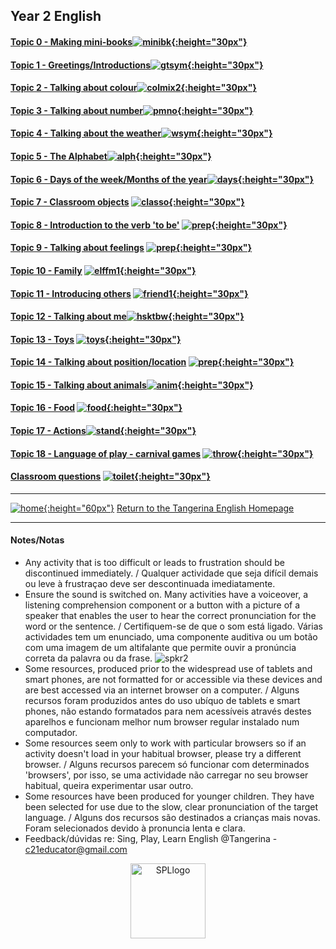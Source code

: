 ## Year 2 English

#### [Topic 0 - Making mini-books](https://tangerina-pt.github.io/English/minibooks)[![minibk](https://1blockatatime.github.io/English/images2/mk_mini_bks.png){:height="30px"}](https://tangerina-pt.github.io/English/minibooks)  

#### [Topic 1 - Greetings/Introductions](https://tangerina-pt.github.io/English/Greetings_B)[![gtsym](https://1blockatatime.github.io/English/images/gtsym.PNG){:height="30px"}](https://tangerina-pt.github.io/English/Greetings_B)

#### [Topic 2 - Talking about colour](https://tangerina-pt.github.io/English/Colours_B)[![colmix2](https://1blockatatime.github.io/English/images/colmix2.png){:height="30px"}](https://tangerina-pt.github.io/English/Colours_B)

#### [Topic 3 - Talking about number](https://tangerina-pt.github.io/English/Number_B)[![pmno](https://1blockatatime.github.io/English/images/pmno.PNG){:height="30px"}](https://tangerina-pt.github.io/English/Number_B)

#### [Topic 4 - Talking about the weather](https://tangerina-pt.github.io/English/Weather_B)[![wsym](https://1blockatatime.github.io/English/images/wsym.PNG){:height="30px"}](https://tangerina-pt.github.io/English/Weather_B)   

#### [Topic 5 - The Alphabet](https://tangerina-pt.github.io/English/Alphabet_B)[![alph](https://1blockatatime.github.io/English/images/alph.png){:height="30px"}](https://tangerina-pt.github.io/English/Alphabet_B)

#### [Topic 6 - Days of the week/Months of the year](https://tangerina-pt.github.io/English/Calendar_B)[![days](https://1blockatatime.github.io/English/images/days.PNG){:height="30px"}](https://tangerina-pt.github.io/English/Calendar_B)

#### [Topic 7 - Classroom objects](https://tangerina-pt.github.io/English/Classroom_Objects_B) [![classo](https://1blockatatime.github.io/English/images/classo.png){:height="30px"}](https://tangerina-pt.github.io/English/Classroom_Objects_B)  

#### [Topic 8 - Introduction to the verb 'to be'](https://tangerina-pt.github.io/English/To_Be) [![prep](https://1blockatatime.github.io/English/images2/vtobe.JPG){:height="30px"}](https://tangerina-pt.github.io/English/To_Be)

#### [Topic 9 - Talking about feelings](https://tangerina-pt.github.io/English/Feelings_B) [![prep](https://1blockatatime.github.io/English/images/hoyt.png){:height="30px"}](https://tangerina-pt.github.io/English/Feelings_B)

#### [Topic 10 - Family](https://tangerina-pt.github.io/English/Family_B) [![elffm1](https://1blockatatime.github.io/English/images/elffm1.png){:height="30px"}](https://tangerina-pt.github.io/English/Family_B)

#### [Topic 11 - Introducing others](https://tangerina-pt.github.io/English/Intro_B) [![friend1](https://1blockatatime.github.io/English/images2/friend1.jpg){:height="30px"}](https://tangerina-pt.github.io/English/Intro_B)

#### [Topic 12 - Talking about me](https://tangerina-pt.github.io/English/Body_Parts_B)[![hsktbw](https://1blockatatime.github.io/English/images/hsktbw.jpg){:height="30px"}](https://tangerina-pt.github.io/English/Body_Parts_B)

#### [Topic 13 - Toys](https://tangerina-pt.github.io/English/Toys_B) [![toys](https://1blockatatime.github.io/English/images/toys.PNG){:height="30px"}](https://tangerina-pt.github.io/English/Toys_B)  

#### [Topic 14 - Talking about position/location](https://tangerina-pt.github.io/English/Prep_Place_B) [![prep](https://1blockatatime.github.io/English/images/prep_y2.png){:height="30px"}](https://tangerina-pt.github.io/English/Prep_Place_B)

#### [Topic 15 - Talking about animals](https://tangerina-pt.github.io/English/Animals_B)[![anim](https://1blockatatime.github.io/English/images/anim.PNG){:height="30px"}](https://tangerina-pt.github.io/English/Animals_B)

#### [Topic 16 - Food](https://tangerina-pt.github.io/English/Food_B) [![food](https://1blockatatime.github.io/English/images/food.PNG){:height="30px"}](https://tangerina-pt.github.io/English/Food_B)  

#### [Topic 17 - Actions](https://tangerina-pt.github.io/English/Actions_B)[![stand](https://1blockatatime.github.io/English/images/stand.png){:height="30px"}](https://tangerina-pt.github.io/English/Actions_B)  

#### [Topic 18 - Language of play - carnival games](https://tangerina-pt.github.io/English/Carnival_B) [![throw](https://1blockatatime.github.io/English/images2/throw.png){:height="30px"}](https://tangerina-pt.github.io/English/Carnival_B)

#### [Classroom questions](https://tangerina-pt.github.io/English/Classroom_Q_B) [![toilet](https://1blockatatime.github.io/English/images/toilet.png){:height="30px"}](https://tangerina-pt.github.io/English/Classroom_Q_B)

<!--#### [Topic 17 - Talking about others: his/her (o dele/a dela); he/she (ele/ela)](https://tangerina-pt.github.io/English/Others_B)-->

***
[![home](https://1blockatatime.github.io/English/images/home.png){:height="60px"}](https://tangerina-pt.github.io/English) [Return to the Tangerina English Homepage](https://tangerina-pt.github.io/English)  

***

#### Notes/Notas
* Any activity that is too difficult or leads to frustration should be discontinued immediately. / Qualquer actividade que seja difícil demais ou leve à frustraçao deve ser descontinuada imediatamente.
* Ensure the sound is switched on. Many activities have a voiceover, a listening comprehension component or a button with a picture of a speaker that enables the user to hear the correct pronunciation for the word or the sentence. / Certifiquem-se de que o som está ligado. Várias actividades tem um enunciado, uma componente auditiva ou um botão com uma imagem de um altifalante que permite ouvir a pronúncia correta da palavra ou da frase. ![spkr2](/images/spkr2.PNG)
* Some resources, produced prior to the widespread use of tablets and smart phones, are not formatted for or accessible via these devices and are best accessed via an internet browser on a computer. / Alguns recursos foram produzidos antes do uso ubíquo de tablets e smart phones, não estando formatados para nem acessíveis através destes aparelhos e funcionam melhor num browser regular instalado num computador.
* Some resources seem only to work with particular browsers so if an activity doesn't load in your habitual browser, please try a different browser. / Alguns recursos parecem só funcionar com determinados 'browsers', por isso, se uma actividade não carregar no seu browser habitual, queira experimentar usar outro.
* Some resources have been produced for younger children. They have been selected for use due to the slow, clear pronunciation of the target language.  / Alguns dos recursos são destinados a crianças mais novas. Foram selecionados devido à pronuncia lenta e clara.
* Feedback/dúvidas re: Sing, Play, Learn English @Tangerina - c21educator@gmail.com  
<p align="center">
<img width="120" src="https://1blockatatime.github.io/English/images2/spl_logo.png" alt="SPLlogo">
</p>
